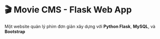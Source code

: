 # 🎬 Movie CMS - Flask Web App

Một website quản lý phim đơn giản xây dựng với **Python Flask**, **MySQL**, và **Bootstrap**